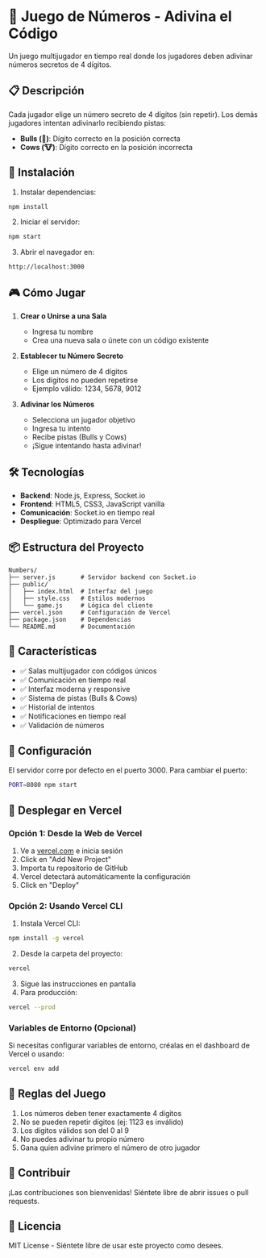 # 🎯 Juego de Números - Adivina el Código

Un juego multijugador en tiempo real donde los jugadores deben adivinar números secretos de 4 dígitos.

## 📋 Descripción

Cada jugador elige un número secreto de 4 dígitos (sin repetir). Los demás jugadores intentan adivinarlo recibiendo pistas:
- **Bulls (🎯)**: Dígito correcto en la posición correcta
- **Cows (🐮)**: Dígito correcto en la posición incorrecta

## 🚀 Instalación

1. Instalar dependencias:
```bash
npm install
```

2. Iniciar el servidor:
```bash
npm start
```

3. Abrir el navegador en:
```
http://localhost:3000
```

## 🎮 Cómo Jugar

1. **Crear o Unirse a una Sala**
   - Ingresa tu nombre
   - Crea una nueva sala o únete con un código existente

2. **Establecer tu Número Secreto**
   - Elige un número de 4 dígitos
   - Los dígitos no pueden repetirse
   - Ejemplo válido: 1234, 5678, 9012

3. **Adivinar los Números**
   - Selecciona un jugador objetivo
   - Ingresa tu intento
   - Recibe pistas (Bulls y Cows)
   - ¡Sigue intentando hasta adivinar!

## 🛠️ Tecnologías

- **Backend**: Node.js, Express, Socket.io
- **Frontend**: HTML5, CSS3, JavaScript vanilla
- **Comunicación**: Socket.io en tiempo real
- **Despliegue**: Optimizado para Vercel

## 📦 Estructura del Proyecto

```
Numbers/
├── server.js       # Servidor backend con Socket.io
├── public/
│   ├── index.html  # Interfaz del juego
│   ├── style.css   # Estilos modernos
│   └── game.js     # Lógica del cliente
├── vercel.json     # Configuración de Vercel
├── package.json    # Dependencias
└── README.md       # Documentación
```

## 🎨 Características

- ✅ Salas multijugador con códigos únicos
- ✅ Comunicación en tiempo real
- ✅ Interfaz moderna y responsive
- ✅ Sistema de pistas (Bulls & Cows)
- ✅ Historial de intentos
- ✅ Notificaciones en tiempo real
- ✅ Validación de números

## 🔧 Configuración

El servidor corre por defecto en el puerto 3000. Para cambiar el puerto:

```bash
PORT=8080 npm start
```

## 🚀 Desplegar en Vercel

### Opción 1: Desde la Web de Vercel

1. Ve a [vercel.com](https://vercel.com) e inicia sesión
2. Click en "Add New Project"
3. Importa tu repositorio de GitHub
4. Vercel detectará automáticamente la configuración
5. Click en "Deploy"

### Opción 2: Usando Vercel CLI

1. Instala Vercel CLI:
```bash
npm install -g vercel
```

2. Desde la carpeta del proyecto:
```bash
vercel
```

3. Sigue las instrucciones en pantalla
4. Para producción:
```bash
vercel --prod
```

### Variables de Entorno (Opcional)

Si necesitas configurar variables de entorno, créalas en el dashboard de Vercel o usando:

```bash
vercel env add
```

## 📝 Reglas del Juego

1. Los números deben tener exactamente 4 dígitos
2. No se pueden repetir dígitos (ej: 1123 es inválido)
3. Los dígitos válidos son del 0 al 9
4. No puedes adivinar tu propio número
5. Gana quien adivine primero el número de otro jugador

## 🤝 Contribuir

¡Las contribuciones son bienvenidas! Siéntete libre de abrir issues o pull requests.

## 📄 Licencia

MIT License - Siéntete libre de usar este proyecto como desees.

